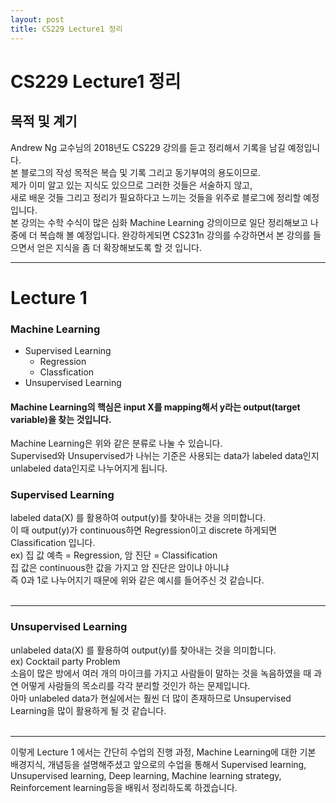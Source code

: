 ```yaml
---
layout: post
title: CS229 Lecture1 정리
---
```

# CS229 Lecture1 정리
## __목적 및 계기__

Andrew Ng 교수님의 2018년도 CS229 강의를 듣고 정리해서 기록을 남길 예정입니다.   
본 블로그의 작성 목적은 복습 및 기록 그리고 동기부여의 용도이므로.   
제가 이미 알고 있는 지식도 있으므로 그러한 것들은 서술하지 않고,  
새로 배운 것들 그리고 정리가 필요하다고 느끼는 것들을 위주로 블로그에 정리할 예정입니다.   
본 강의는 수학 수식이 많은 심화 Machine Learning 강의이므로 일단 정리해보고 나중에 더 복습해 볼 예정입니다.
완강하게되면 CS231n 강의를 수강하면서 본 강의를 들으면서 얻은 지식을 좀 더 확장해보도록 할 것 입니다.
      
 - - -  
# __Lecture 1__
 
### __Machine Learning__
* Supervised Learning
  * Regression
  * Classfication
* Unsupervised Learning<br/>

#### __Machine Learning의 핵심은 input X를 mapping해서 y라는 output(target variable)을 찾는 것입니다.__

Machine Learning은 위와 같은 분류로 나눌 수 있습니다.<br/>
Supervised와 Unsupervised가 나뉘는 기준은 사용되는 data가 labeled data인지 unlabeled data인지로 나누어지게 됩니다.   

### __Supervised Learning__   
labeled data(X) 를 활용하여 output(y)를 찾아내는 것을 의미합니다.   
이 때 output(y)가 continuous하면 Regression이고 discrete 하게되면 Classification 입니다.   
ex) 집 값 예측 = Regression, 암 진단 = Classification   
집 값은 continuous한 값을 가지고 암 진단은 암이냐 아니냐   
 즉 0과 1로 나누어지기 때문에 위와 같은 예시를 들어주신 것 같습니다.<br/>
<br/>
- - -
### __Unsupervised Learning__   
unlabeled data(X) 를 활용하여 output(y)를 찾아내는 것을 의미합니다.   
ex) Cocktail party Problem   
소음이 많은 방에서 여러 개의 마이크를 가지고 사람들이 말하는 것을 녹음하였을 때 과연 어떻게 사람들의 목소리를 각각 분리할 것인가 하는 문제입니다.   
아마 unlabeled data가 현실에서는 훨씬 더 많이 존재하므로 Unsupervised Learning을 많이 활용하게 될 것 같습니다.<br/>
<br/>
- - -
이렇게 Lecture 1 에서는 간단히 수업의 진행 과정, Machine Learning에 대한 기본 배경지식, 개념등을 설명해주셨고 앞으로의 수업을 통해서 Supervised learning, Unsupervised learning, Deep learning, Machine learning strategy, Reinforcement learning등을 배워서 정리하도록 하겠습니다.    

